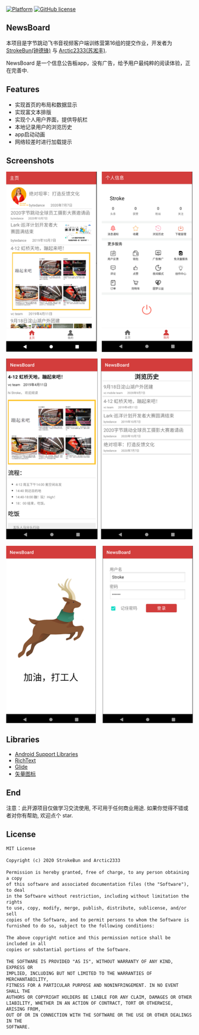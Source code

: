 [![Platform][1]][2] [![GitHub license][3]][4]

[1]:https://img.shields.io/badge/platform-Android-blue.svg
[2]:https://github.com/StrokeBun/NewsBoard
[3]:https://img.shields.io/badge/license-MIT-blue.svg
[4]:https://github.com/StrokeBun/NewsBoard/blob/master/LICENSE

## NewsBoard

本项目是字节跳动飞书音视频客户端训练营第16组的提交作业，开发者为 [StrokeBun(钟德锋)](https://github.com/StrokeBun) 与 [Arctic2333(苏淞丰)](https://github.com/Arctic2333).

NewsBoard 是一个信息公告板app，没有广告，给予用户最纯粹的阅读体验，正在完善中.

## Features

- 实现首页的布局和数据显示
- 实现富文本排版
- 实现个人用户界面，提供导航栏
- 本地记录用户的浏览历史
- app启动动画
- 网络较差时进行加载提示

## Screenshots

 ![](art/1.png)

![](art/2.png)

![](art/3.png)



## Libraries

- [Android Support Libraries](https://developer.android.com/topic/libraries/support-library/index.html)
- [RichText](https://github.com/zzhoujay/RichText)
- [Glide](https://github.com/bumptech/glide)
- [矢量图标](https://www.iconfont.cn/)

## End

注意：此开源项目仅做学习交流使用, 不可用于任何商业用途. 如果你觉得不错或者对你有帮助, 欢迎点个 star.

## License

```
MIT License

Copyright (c) 2020 StrokeBun and Arctic2333

Permission is hereby granted, free of charge, to any person obtaining a copy
of this software and associated documentation files (the "Software"), to deal
in the Software without restriction, including without limitation the rights
to use, copy, modify, merge, publish, distribute, sublicense, and/or sell
copies of the Software, and to permit persons to whom the Software is
furnished to do so, subject to the following conditions:

The above copyright notice and this permission notice shall be included in all
copies or substantial portions of the Software.

THE SOFTWARE IS PROVIDED "AS IS", WITHOUT WARRANTY OF ANY KIND, EXPRESS OR
IMPLIED, INCLUDING BUT NOT LIMITED TO THE WARRANTIES OF MERCHANTABILITY,
FITNESS FOR A PARTICULAR PURPOSE AND NONINFRINGEMENT. IN NO EVENT SHALL THE
AUTHORS OR COPYRIGHT HOLDERS BE LIABLE FOR ANY CLAIM, DAMAGES OR OTHER
LIABILITY, WHETHER IN AN ACTION OF CONTRACT, TORT OR OTHERWISE, ARISING FROM,
OUT OF OR IN CONNECTION WITH THE SOFTWARE OR THE USE OR OTHER DEALINGS IN THE
SOFTWARE.
```

